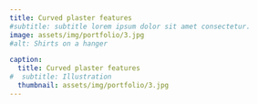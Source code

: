 ```yaml
---
title: Curved plaster features
#subtitle: subtitle lorem ipsum dolor sit amet consectetur.
image: assets/img/portfolio/3.jpg
#alt: Shirts on a hanger

caption:
  title: Curved plaster features
#  subtitle: Illustration
  thumbnail: assets/img/portfolio/3.jpg
---
```

